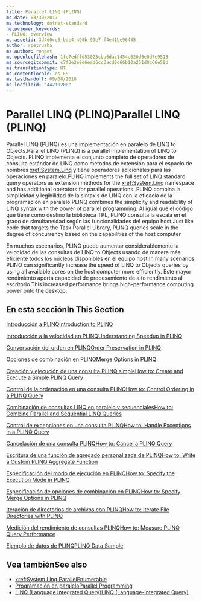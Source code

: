 ```yaml
---
title: Parallel LINQ (PLINQ)
ms.date: 03/30/2017
ms.technology: dotnet-standard
helpviewer_keywords:
- PLINQ, overview
ms.assetid: 3d4d0cd3-bde4-490b-99e7-f4e41be96455
author: rpetrusha
ms.author: ronpet
ms.openlocfilehash: 1fe7edffd53023cba6dac1454e620d6e0d7e9513
ms.sourcegitcommit: c7f3e2e9d6ead6cc3acd0d66b10a251d0c66e59d
ms.translationtype: HT
ms.contentlocale: es-ES
ms.lasthandoff: 09/08/2018
ms.locfileid: "44210200"
---
```

# <a name="parallel-linq-plinq"></a><span data-ttu-id="abd4b-102">Parallel LINQ (PLINQ)</span><span class="sxs-lookup"><span data-stu-id="abd4b-102">Parallel LINQ (PLINQ)</span></span>
<span data-ttu-id="abd4b-103">Parallel LINQ (PLINQ) es una implementación en paralelo de LINQ to Objects.</span><span class="sxs-lookup"><span data-stu-id="abd4b-103">Parallel LINQ (PLINQ) is a parallel implementation of LINQ to Objects.</span></span> <span data-ttu-id="abd4b-104">PLINQ implementa el conjunto completo de operadores de consulta estándar de LINQ como métodos de extensión para el espacio de nombres <xref:System.Linq> y tiene operadores adicionales para las operaciones en paralelo.</span><span class="sxs-lookup"><span data-stu-id="abd4b-104">PLINQ implements the full set of LINQ standard query operators as extension methods for the <xref:System.Linq> namespace and has additional operators for parallel operations.</span></span> <span data-ttu-id="abd4b-105">PLINQ combina la simplicidad y legibilidad de la sintaxis de LINQ con la eficacia de la programación en paralelo.</span><span class="sxs-lookup"><span data-stu-id="abd4b-105">PLINQ combines the simplicity and readability of LINQ syntax with the power of parallel programming.</span></span> <span data-ttu-id="abd4b-106">Al igual que el código que tiene como destino la biblioteca TPL, PLINQ consulta la escala en el grado de simultaneidad según las funcionalidades del equipo host.</span><span class="sxs-lookup"><span data-stu-id="abd4b-106">Just like code that targets the Task Parallel Library, PLINQ queries scale in the degree of concurrency based on the capabilities of the host computer.</span></span>  
  
 <span data-ttu-id="abd4b-107">En muchos escenarios, PLINQ puede aumentar considerablemente la velocidad de las consultas de LINQ to Objects usando de manera más eficiente todos los núcleos disponibles en el equipo host.</span><span class="sxs-lookup"><span data-stu-id="abd4b-107">In many scenarios, PLINQ can significantly increase the speed of LINQ to Objects queries by using all available cores on the host computer more efficiently.</span></span> <span data-ttu-id="abd4b-108">Este mayor rendimiento aporta capacidad de procesamiento de alto rendimiento al escritorio.</span><span class="sxs-lookup"><span data-stu-id="abd4b-108">This increased performance brings high-performance computing power onto the desktop.</span></span>  
  
## <a name="in-this-section"></a><span data-ttu-id="abd4b-109">En esta sección</span><span class="sxs-lookup"><span data-stu-id="abd4b-109">In This Section</span></span>  
 [<span data-ttu-id="abd4b-110">Introducción a PLINQ</span><span class="sxs-lookup"><span data-stu-id="abd4b-110">Introduction to PLINQ</span></span>](../../../docs/standard/parallel-programming/introduction-to-plinq.md)  
  
 [<span data-ttu-id="abd4b-111">Introducción a la velocidad en PLINQ</span><span class="sxs-lookup"><span data-stu-id="abd4b-111">Understanding Speedup in PLINQ</span></span>](../../../docs/standard/parallel-programming/understanding-speedup-in-plinq.md)  
  
 [<span data-ttu-id="abd4b-112">Conversación del orden en PLINQ</span><span class="sxs-lookup"><span data-stu-id="abd4b-112">Order Preservation in PLINQ</span></span>](../../../docs/standard/parallel-programming/order-preservation-in-plinq.md)  
  
 [<span data-ttu-id="abd4b-113">Opciones de combinación en PLINQ</span><span class="sxs-lookup"><span data-stu-id="abd4b-113">Merge Options in PLINQ</span></span>](../../../docs/standard/parallel-programming/merge-options-in-plinq.md)  
  
 [<span data-ttu-id="abd4b-114">Creación y ejecución de una consulta PLINQ simple</span><span class="sxs-lookup"><span data-stu-id="abd4b-114">How to: Create and Execute a Simple PLINQ Query</span></span>](../../../docs/standard/parallel-programming/how-to-create-and-execute-a-simple-plinq-query.md)  
  
 [<span data-ttu-id="abd4b-115">Control de la ordenación en una consulta PLINQ</span><span class="sxs-lookup"><span data-stu-id="abd4b-115">How to: Control Ordering in a PLINQ Query</span></span>](../../../docs/standard/parallel-programming/how-to-control-ordering-in-a-plinq-query.md)  
  
 [<span data-ttu-id="abd4b-116">Combinación de consultas LINQ en paralelo y secuenciales</span><span class="sxs-lookup"><span data-stu-id="abd4b-116">How to: Combine Parallel and Sequential LINQ Queries</span></span>](../../../docs/standard/parallel-programming/how-to-combine-parallel-and-sequential-linq-queries.md)  
  
 [<span data-ttu-id="abd4b-117">Control de excepciones en una consulta PLINQ</span><span class="sxs-lookup"><span data-stu-id="abd4b-117">How to: Handle Exceptions in a PLINQ Query</span></span>](../../../docs/standard/parallel-programming/how-to-handle-exceptions-in-a-plinq-query.md)  
  
 [<span data-ttu-id="abd4b-118">Cancelación de una consulta PLINQ</span><span class="sxs-lookup"><span data-stu-id="abd4b-118">How to: Cancel a PLINQ Query</span></span>](../../../docs/standard/parallel-programming/how-to-cancel-a-plinq-query.md)  
  
 [<span data-ttu-id="abd4b-119">Escritura de una función de agregado personalizada de PLINQ</span><span class="sxs-lookup"><span data-stu-id="abd4b-119">How to: Write a Custom PLINQ Aggregate Function</span></span>](../../../docs/standard/parallel-programming/how-to-write-a-custom-plinq-aggregate-function.md)  
  
 [<span data-ttu-id="abd4b-120">Especificación del modo de ejecución en PLINQ</span><span class="sxs-lookup"><span data-stu-id="abd4b-120">How to: Specify the Execution Mode in PLINQ</span></span>](../../../docs/standard/parallel-programming/how-to-specify-the-execution-mode-in-plinq.md)  
  
 [<span data-ttu-id="abd4b-121">Especificación de opciones de combinación en PLINQ</span><span class="sxs-lookup"><span data-stu-id="abd4b-121">How to: Specify Merge Options in PLINQ</span></span>](../../../docs/standard/parallel-programming/how-to-specify-merge-options-in-plinq.md)  
  
 [<span data-ttu-id="abd4b-122">Iteración de directorios de archivos con PLINQ</span><span class="sxs-lookup"><span data-stu-id="abd4b-122">How to: Iterate File Directories with PLINQ</span></span>](../../../docs/standard/parallel-programming/how-to-iterate-file-directories-with-plinq.md)  
  
 [<span data-ttu-id="abd4b-123">Medición del rendimiento de consultas PLINQ</span><span class="sxs-lookup"><span data-stu-id="abd4b-123">How to: Measure PLINQ Query Performance</span></span>](../../../docs/standard/parallel-programming/how-to-measure-plinq-query-performance.md)  
  
 [<span data-ttu-id="abd4b-124">Ejemplo de datos de PLINQ</span><span class="sxs-lookup"><span data-stu-id="abd4b-124">PLINQ Data Sample</span></span>](../../../docs/standard/parallel-programming/plinq-data-sample.md)  
  
## <a name="see-also"></a><span data-ttu-id="abd4b-125">Vea también</span><span class="sxs-lookup"><span data-stu-id="abd4b-125">See also</span></span>

- <xref:System.Linq.ParallelEnumerable>  
- [<span data-ttu-id="abd4b-126">Programación en paralelo</span><span class="sxs-lookup"><span data-stu-id="abd4b-126">Parallel Programming</span></span>](../../../docs/standard/parallel-programming/index.md)  
- [<span data-ttu-id="abd4b-127">LINQ (Language Integrated Query)</span><span class="sxs-lookup"><span data-stu-id="abd4b-127">LINQ (Language-Integrated Query)</span></span>](https://msdn.microsoft.com/library/a73c4aec-5d15-4e98-b962-1274021ea93d)

